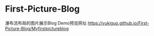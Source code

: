# First-Picture-Blog
瀑布流布局的图片展示Blog
Demo预览网址 https://yukiguo.github.io/First-Picture-Blog/Myfirstpictureblog
